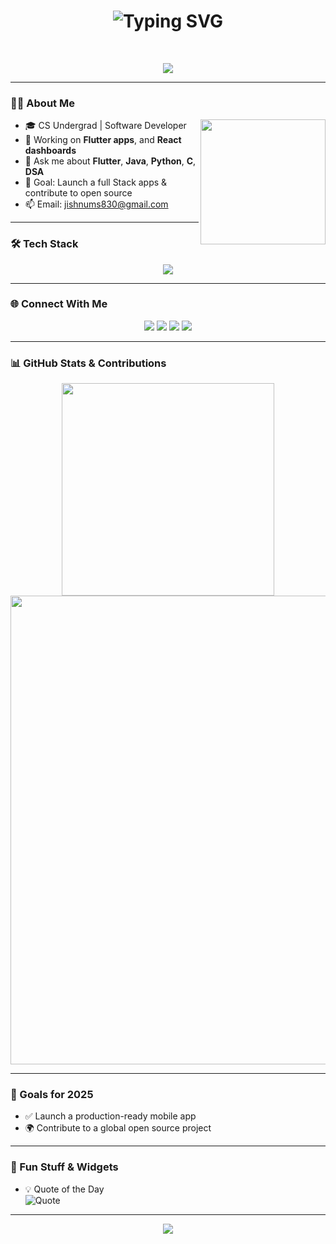 <!-- Header Typing SVG -->
<h1 align="center">
  <img src="https://readme-typing-svg.herokuapp.com?font=Fira+Code&size=26&duration=3500&pause=1000&center=true&vCenter=true&multiline=true&width=700&height=70&lines=Hi+%F0%9F%91%8B%2C+I'm+Jishnu+!;Flutter+%7C+React+%7C+Java+%7C+Python+%7C+C+Dev.;I+build+clean+and+modern+apps." alt="Typing SVG" />
</h1>

<br>

<p align="center">
  <img src="https://capsule-render.vercel.app/api?type=waving&height=90&color=gradient&text=Welcome+To+My+GitHub!&fontColor=fff&fontSize=26&animation=twinkling" />
</p>


---

### 🧑‍💻 About Me

<img align="right" src="https://media.giphy.com/media/qgQUggAC3Pfv687qPC/giphy.gif" width="200" />

- 🎓 CS Undergrad | Software Developer
- 🔭 Working on **Flutter apps**, and **React dashboards**
- 💬 Ask me about **Flutter**, **Java**, **Python**, **C**, **DSA**
- 🎯 Goal: Launch a full Stack apps & contribute to open source
- 📫 Email: [jishnums830@gmail.com](mailto:jishnums830@gmail.com)

---

### 🛠️ Tech Stack

<p align="center">
  <img src="https://skillicons.dev/icons?i=java,python,c,flutter,react,html,css,js,dart,git,vscode,linux" />
</p>

---

### 🌐 Connect With Me

<p align="center">
  <a href="https://www.youtube.com/@Jishnu_ms" target="_blank"><img src="https://img.shields.io/badge/YouTube-%23FF0000.svg?style=for-the-badge&logo=youtube&logoColor=white" /></a>
  <a href="https://instagram.com/jishnl_l" target="_blank"><img src="https://img.shields.io/badge/Instagram-%23E4405F.svg?style=for-the-badge&logo=instagram&logoColor=white" /></a>
  <a href="mailto:jishnums830@gmail.com" target="_blank"><img src="https://img.shields.io/badge/Gmail-%23D14836.svg?style=for-the-badge&logo=gmail&logoColor=white" /></a>
  <a href="https://linkedin.com/in/jishnums830" target="_blank"><img src="https://img.shields.io/badge/LinkedIn-%230077B5.svg?style=for-the-badge&logo=linkedin&logoColor=white" /></a>
</p>

---

### 📊 GitHub Stats & Contributions

<!-- GitHub Stats -->
<p align="center">

  <img src="https://github-readme-stats.vercel.app/api/top-langs/?username=Jishnu-ms&layout=compact&theme=tokyonight&hide_border=true&langs_count=10&exclude_repo=supermoney-ui-clone,images-test" width="340"/>
  <img src="https://github-readme-streak-stats.herokuapp.com/?user=Jishnu-ms&theme=tokyonight&hide_border=true" width="750"/>
</p>


---


### 🚀 Goals for 2025

- ✅ Launch a production-ready mobile app
- 🌍 Contribute to a global open source project

---

### 🧩 Fun Stuff & Widgets

- 💡 Quote of the Day  
![Quote](https://quotes-github-readme.vercel.app/api?type=horizontal&theme=tokyonight)



---

<p align="center">
  <img src="https://capsule-render.vercel.app/api?type=waving&height=100&section=footer&color=gradient" />
</p>
